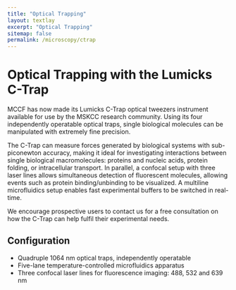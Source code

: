 ```yaml
---
title: "Optical Trapping"
layout: textlay
excerpt: "Optical Trapping"
sitemap: false
permalink: /microscopy/ctrap
---
```


# Optical Trapping with the Lumicks C-Trap

MCCF has now made its Lumicks C-Trap optical tweezers instrument available for use by the MSKCC research community. Using its four independently operatable optical traps, single biological molecules can be manipulated with extremely fine precision. 

The C-Trap can measure forces generated by biological systems with sub-piconewton accuracy, making it ideal for investigating interactions between single biological macromolecules: proteins and nucleic acids, protein folding, or intracellular transport. In parallel, a confocal setup with three laser lines allows simultaneous detection of fluorescent molecules, allowing events such as protein binding/unbinding to be visualized. A multiline microfluidics setup enables fast experimental buffers to be switched in real-time.

We encourage prospective users to contact us for a free consultation on how the C-Trap can help fulfil their experimental needs.

## Configuration

- Quadruple 1064 nm optical traps, independently operatable
- Five-lane temperature-controlled microfluidics apparatus
- Three confocal laser lines for fluorescence imaging: 488, 532 and 639 nm
